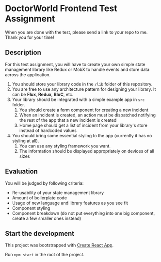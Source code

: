 # DoctorWorld Frontend Test Assignment

When you are done with the test, please send a link to your repo to me.  Thank you for your time!

## Description

For this test assignment, you will have to create your own simple state management library like Redux or MobX to handle events and store data across the application.

1. You should store your library code in the `/lib` folder of this repository.
2. You are free to use any architecture pattern for designing your library. It can be **Flux**, **Redux**, **BloC**, etc.
3. Your library should be integrated with a simple example app in `src` folder.
    1. You should create a form component for creating a new incident
    2. When an incident is created, an action must be dispatched notifying the rest of the app that a new incident is created
    3. Home page should get a list of incident from your library's store instead of hardcoded values
4. You should bring some essential styling to the app (currently it has no styling at all).
    1. You can use any styling framework you want.
    2. The information should be displayed appropriately on devices of all sizes

## Evaluation

You will be judged by following criteria:

- Re-usability of your state management library
- Amount of boilerplate code
- Usage of new language and library features as you see fit
- Component styling
- Component breakdown (do not put everything into one big component, create a few smaller ones instead)

## Start the development

This project was bootstrapped with [Create React App](https://github.com/facebook/create-react-app).

Run `npm start` in the root of the project.
